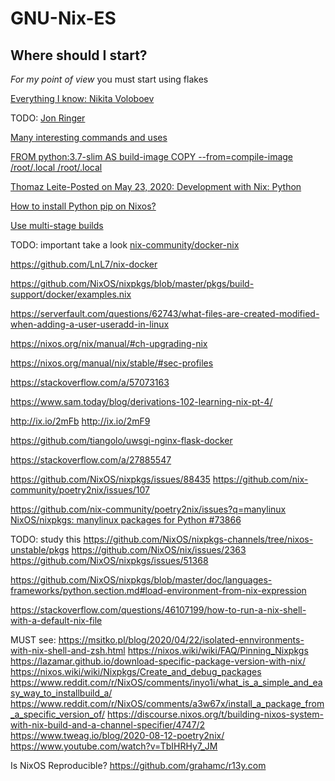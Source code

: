 # GNU-Nix-ES


## Where should I start?

_For my point of view_ you must start using flakes


[Everything I know: Nikita Voloboev](https://wiki.nikitavoloboev.xyz/package-managers/nix)


TODO:
[Jon Ringer](https://www.youtube.com/user/elitespartan117j27/videos)


[Many interesting commands and uses](https://github.com/NixOS/nixpkgs/issues/84043)

[FROM python:3.7-slim AS build-image
COPY --from=compile-image /root/.local /root/.local
](https://pythonspeed.com/articles/multi-stage-docker-python/)


[Thomaz Leite-Posted on May 23, 2020: Development with Nix: Python](https://thomazleite.com/posts/development-with-nix-python/)

[How to install Python pip on Nixos?](https://unix.stackexchange.com/questions/519110/how-to-install-python-pip-on-nixos)


[Use multi-stage builds](https://docs.docker.com/develop/develop-images/multistage-build/)


TODO: important take a look
[nix-community/docker-nix](https://github.com/nix-community/docker-nix)

https://github.com/LnL7/nix-docker

https://github.com/NixOS/nixpkgs/blob/master/pkgs/build-support/docker/examples.nix

https://serverfault.com/questions/62743/what-files-are-created-modified-when-adding-a-user-useradd-in-linux

https://nixos.org/nix/manual/#ch-upgrading-nix

https://nixos.org/manual/nix/stable/#sec-profiles

https://stackoverflow.com/a/57073163

https://www.sam.today/blog/derivations-102-learning-nix-pt-4/

http://ix.io/2mFb
http://ix.io/2mF9

https://github.com/tiangolo/uwsgi-nginx-flask-docker

https://stackoverflow.com/a/27885547

https://github.com/NixOS/nixpkgs/issues/88435
https://github.com/nix-community/poetry2nix/issues/107

https://github.com/nix-community/poetry2nix/issues?q=manylinux
[NixOS/nixpkgs: manylinux packages for Python #73866](https://github.com/NixOS/nixpkgs/pull/73866/files)

TODO: study this
https://github.com/NixOS/nixpkgs-channels/tree/nixos-unstable/pkgs
https://github.com/NixOS/nix/issues/2363
    https://github.com/NixOS/nixpkgs/issues/51368

https://github.com/NixOS/nixpkgs/blob/master/doc/languages-frameworks/python.section.md#load-environment-from-nix-expression

https://stackoverflow.com/questions/46107199/how-to-run-a-nix-shell-with-a-default-nix-file

MUST see:
https://msitko.pl/blog/2020/04/22/isolated-ennvironments-with-nix-shell-and-zsh.html
https://nixos.wiki/wiki/FAQ/Pinning_Nixpkgs
https://lazamar.github.io/download-specific-package-version-with-nix/
https://nixos.wiki/wiki/Nixpkgs/Create_and_debug_packages
https://www.reddit.com/r/NixOS/comments/inyo1i/what_is_a_simple_and_easy_way_to_installbuild_a/
https://www.reddit.com/r/NixOS/comments/a3w67x/install_a_package_from_a_specific_version_of/
https://discourse.nixos.org/t/building-nixos-system-with-nix-build-and-a-channel-specifier/4747/2
https://www.tweag.io/blog/2020-08-12-poetry2nix/
https://www.youtube.com/watch?v=TbIHRHy7_JM


Is NixOS Reproducible?
https://github.com/grahamc/r13y.com
